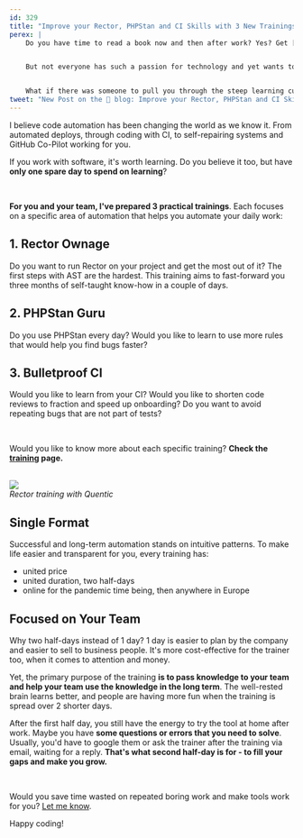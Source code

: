 ```yaml
---
id: 329
title: "Improve your Rector, PHPStan and CI Skills with 3 New Trainings"
perex: |
    Do you have time to read a book now and then after work? Yes? Get [Rector - The Power of Automated Refactoring](/book/the-power-of-automated-refactoring) and practice AST katas daily.


    But not everyone has such a passion for technology and yet wants to get the work done with as few mistakes as possible. **Learning a new technology alone is hard.** There is too much edge-case to think about on every level of technology we use.


    What if there was someone to pull you through the steep learning curve?
tweet: "New Post on the 🐘 blog: Improve your Rector, PHPStan and CI Skills with 3 New Trainings"
---
```


I believe code automation has been changing the world as we know it. From automated deploys, through coding with CI, to self-repairing systems and GitHub Co-Pilot working for you.

If you work with software, it's worth learning. Do you believe it too, but have **only one spare day to spend on learning**?

<br>

**For you and your team, I've prepared 3 practical trainings**. Each focuses on a specific area of automation that helps you automate your daily work:


## 1. Rector Ownage

Do you want to run Rector on your project and get the most out of it? The first steps with AST are the hardest. This training aims to fast-forward you three months of self-taught know-how in a couple of days.

## 2. PHPStan Guru

Do you use PHPStan every day? Would you like to learn to use more rules that would help you find bugs faster?

## 3. Bulletproof CI

Would you like to learn from your CI? Would you like to shorten code reviews to fraction and speed up onboarding? Do you want to avoid repeating bugs that are not part of tests?

<br>

Would you like to know more about each specific training? **Check the <a href="/trainings">training</a> page.**

<br>

<div class="text-center">
    <img src="/assets/images/trainings/training_online.png" class="img-thumbnail w-75">
    <br>
    <em>Rector training with Quentic</em>
</div>


## Single Format

Successful and long-term automation stands on intuitive patterns. To make life easier and transparent for you, every training has:

* united price
* united duration, two half-days
* online for the pandemic time being, then anywhere in Europe

## Focused on Your Team

Why two half-days instead of 1 day? 1 day is easier to plan by the company and easier to sell to business people. It's more cost-effective for the trainer too, when it comes to attention and money.

Yet, the primary purpose of the training **is to pass knowledge to your team and help your team use the knowledge in the long term**. The well-rested brain learns better, and people are having more fun when the training is spread over 2 shorter days.

After the first half day, you still have the energy to try the tool at home after work. Maybe you have **some questions or errors that you need to solve**. Usually, you'd have to google them or ask the trainer after the training via email, waiting for a reply. **That's what second half-day is for - to fill your gaps and make you grow.**

<br>

Would you save time wasted on repeated boring work and make tools work for you? <a href="/contact">Let me know</a>.


Happy coding!

